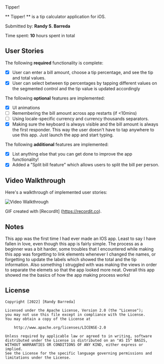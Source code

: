 Tipper!

** Tipper! ** is a tip calculator application for iOS.

Submitted by: **Randy S. Barreda**

Time spent: **10** hours spent in total

## User Stories

The following **required** functionality is complete:

* [x] User can enter a bill amount, choose a tip percentage, and see the tip and total values.
* [x] User can select between tip percentages by tapping different values on the segmented control and the tip value is updated accordingly

The following **optional** features are implemented:

* [x] UI animations
* [ ] Remembering the bill amount across app restarts (if <10mins)
* [ ] Using locale-specific currency and currency thousands separators.
* [x] Making sure the keyboard is always visible and the bill amount is always the first responder. This way the user doesn't have to tap anywhere to use this app. Just launch the app and start typing.

The following **additional** features are implemented:

- [x] List anything else that you can get done to improve the app functionality!
- [x] Added a "Split bill feature" which allows users to split the bill per person.

## Video Walkthrough

Here's a walkthrough of implemented user stories:

<img src='https://recordit.co/YXUdBeUgf6' title='Video Walkthrough' width='' alt='Video Walkthrough' />

GIF created with [RecordIt] (https://recordit.co).

## Notes
This app was the first time I had ever made an IOS app. Least to say I have fallen in love, even though this app is fairly simple. The process as a beginner was a bit harder, some troubles that I encountered while making this app was forgetting to link elements whenever I changed the names, or forgetting to update the labels which showed the total and the tip information. Also something I struggled with was making the views in order to separate  the elemets so that the app looked more neat. Overall this app showed me the basics of how the app making process works!

## License

    Copyright [2022] [Randy Barreda]

    Licensed under the Apache License, Version 2.0 (the "License");
    you may not use this file except in compliance with the License.
    You may obtain a copy of the License at

        http://www.apache.org/licenses/LICENSE-2.0

    Unless required by applicable law or agreed to in writing, software
    distributed under the License is distributed on an "AS IS" BASIS,
    WITHOUT WARRANTIES OR CONDITIONS OF ANY KIND, either express or implied.
    See the License for the specific language governing permissions and
    limitations under the License.
